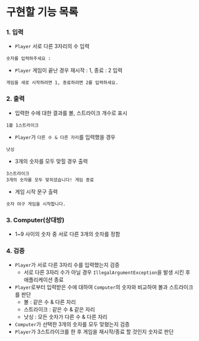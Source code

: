 # 구현할 기능 목록

### 1. 입력
* `Player` 서로 다른 3자리의 수 입력
```
숫자를 입력하주세요 : 
```
* `Player` 게임이 끝난 경우 재시작 : 1, 종료 : 2 입력
```
게임을 새로 시작하려면 1, 종료하려면 2를 입력하세요.
```

### 2. 출력
* 입력한 수에 대한 결과를 볼, 스트라이크 개수로 표시
```
1볼 1스트라이크
```
* `Player`가 `다른 수 & 다른 자리`를 입력했을 경우
```
낫싱
```
* 3개의 숫자를 모두 맞힐 경우 출력
```
3스트라이크
3개의 숫자를 모두 맞히셨습니다! 게임 종료
```
* 게임 시작 문구 출력
```
숫자 야구 게임을 시작합니다.
```

### 3. Computer(상대방)
* 1~9 사이의 숫자 중 서로 다른 3개의 숫자를 정함

### 4. 검증
* `Player`가 서로 다른 3자리 수를 입력했는지 검증
  * 서로 다른 3자리 수가 아닐 경우 `IllegalArgumentException`을 발생 시킨 후 애플리케이션 종료
* `Player`로부터 입력받은 수에 대하여 `Computer`의 숫자와 비교하여 볼과 스트라이크를 판단
    * 볼 : 같은 수 & 다른 자리
    * 스트라이크 : 같은 수 & 같은 자리
    * 낫싱 : 모든 숫자가 다른 수 & 다른 자리
* `Computer`가 선택한 3개의 숫자를 모두 맞혔는지 검증
* `Player`가 3스트라이크를 한 후 게임을 재시작/종료 할 것인지 숫자로 판단
